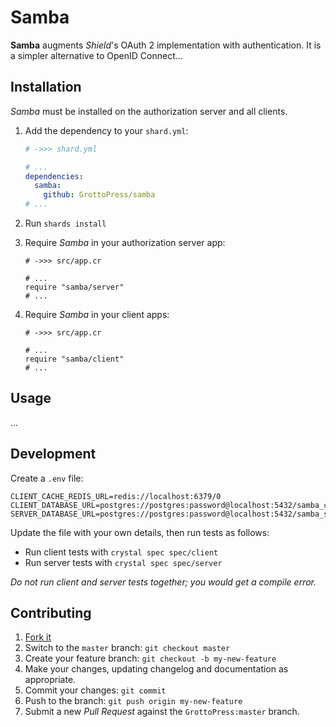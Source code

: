 # Samba

**Samba** augments *Shield*'s OAuth 2 implementation with authentication. It is a simpler alternative to OpenID Connect...

<!-- TODO: -->

## Installation

*Samba* must be installed on the authorization server and all clients.

1. Add the dependency to your `shard.yml`:

   ```yaml
   # ->>> shard.yml

   # ...
   dependencies:
     samba:
       github: GrottoPress/samba
   # ...
   ```

1. Run `shards install`

1. Require *Samba* in your authorization server app:

   ```crystal
   # ->>> src/app.cr

   # ...
   require "samba/server"
   # ...
   ```

1. Require *Samba* in your client apps:

   ```crystal
   # ->>> src/app.cr

   # ...
   require "samba/client"
   # ...
   ```

## Usage

...<!-- TODO: Write usage instructions here -->

## Development

Create a `.env` file:

```env
CLIENT_CACHE_REDIS_URL=redis://localhost:6379/0
CLIENT_DATABASE_URL=postgres://postgres:password@localhost:5432/samba_client_spec
SERVER_DATABASE_URL=postgres://postgres:password@localhost:5432/samba_server_spec
```

Update the file with your own details, then run tests as follows:

- Run client tests with `crystal spec spec/client`
- Run server tests with `crystal spec spec/server`

*Do not run client and server tests together; you would get a compile error.*

## Contributing

1. [Fork it](https://github.com/GrottoPress/samba/fork)
1. Switch to the `master` branch: `git checkout master`
1. Create your feature branch: `git checkout -b my-new-feature`
1. Make your changes, updating changelog and documentation as appropriate.
1. Commit your changes: `git commit`
1. Push to the branch: `git push origin my-new-feature`
1. Submit a new *Pull Request* against the `GrottoPress:master` branch.
